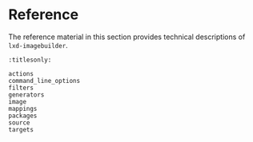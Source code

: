 # Reference

The reference material in this section provides technical descriptions of `lxd-imagebuilder`.

```{toctree}
:titlesonly:

actions
command_line_options
filters
generators
image
mappings
packages
source
targets
```
